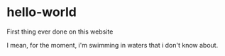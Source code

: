 # hello-world
First thing ever done on this website

I mean, for the moment, i'm swimming in waters that i don't know about.
